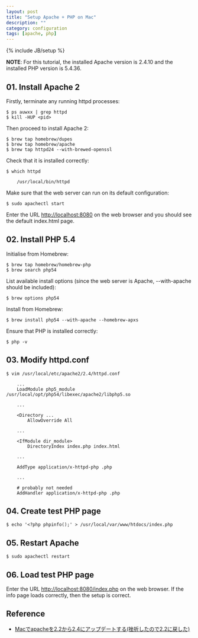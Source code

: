 ```yaml
---
layout: post
title: "Setup Apache + PHP on Mac"
description: ""
category: configuration 
tags: [apache, php]
---
```

{% include JB/setup %}


**NOTE**: For this tutorial, the installed Apache version is 2.4.10 and the installed PHP version is 5.4.36.


## 01. Install Apache 2

Firstly, terminate any running httpd processes:

    $ ps auwxx | grep httpd
    $ kill -HUP <pid>

Then proceed to install Apache 2:

    $ brew tap homebrew/dupes
    $ brew tap homebrew/apache
    $ brew tap httpd24 --with-brewed-openssl

Check that it is installed correctly:

    $ which httpd

        /usr/local/bin/httpd

Make sure that the web server can run on its default configuration:

    $ sudo apachectl start

Enter the URL [http://localhost:8080](http://localhost:8080) on the web browser and you should see the default index.html page.


## 02. Install PHP 5.4 

Initialise from Homebrew:

    $ brew tap homebrew/homebrew-php
    $ brew search php54

List available install options (since the web server is Apache, --with-apache should be included):

    $ brew options php54
    
Install from Homebrew:

    $ brew install php54 --with-apache --homebrew-apxs

Ensure that PHP is installed correctly:

    $ php -v


## 03. Modify httpd.conf

    $ vim /usr/local/etc/apache2/2.4/httpd.conf

        ...
        LoadModule php5_module /usr/local/opt/php54/libexec/apache2/libphp5.so

        ...
        
        <Directory ...
            AllowOverride All

        ...

        <IfModule dir_module>
            DirectoryIndex index.php index.html

        ...

        AddType application/x-httpd-php .php

        ...

        # probably not needed
        AddHandler application/x-httpd-php .php


## 04. Create test PHP page

    $ echo '<?php phpinfo();' > /usr/local/var/www/htdocs/index.php


## 05. Restart Apache

    $ sudo apachectl restart


## 06. Load test PHP page

Enter the URL [http://localhost:8080/index.php](http://localhost:8080/index.php) on the web browser. If the info page loads correctly, then the setup is correct.


## Reference

* [Macでapacheを2.2から2.4にアップデートする(挫折したので2.2に戻した)](http://qiita.com/awm-kaeruko/items/624146f4c86cf1dd42ed)

